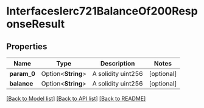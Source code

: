 # InterfacesIerc721BalanceOf200ResponseResult

## Properties

Name | Type | Description | Notes
------------ | ------------- | ------------- | -------------
**param_0** | Option<**String**> | A solidity uint256 | [optional]
**balance** | Option<**String**> | A solidity uint256 | [optional]

[[Back to Model list]](../README.md#documentation-for-models) [[Back to API list]](../README.md#documentation-for-api-endpoints) [[Back to README]](../README.md)



